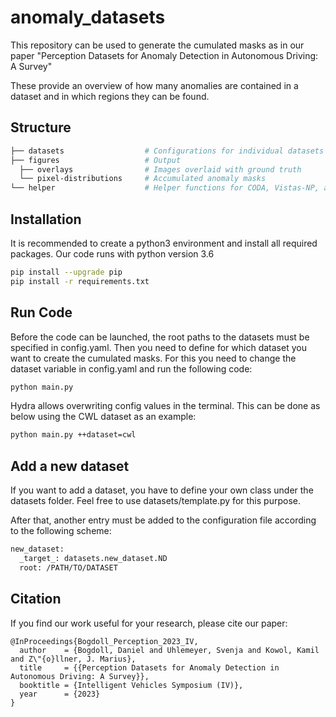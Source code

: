 # anomaly_datasets
This repository can be used to generate the cumulated masks as in our paper "Perception Datasets for Anomaly Detection in Autonomous Driving: A Survey"

These provide an overview of how many anomalies are contained in a dataset and in which regions they can be found.

## Structure
```bash
├── datasets                  # Configurations for individual datasets
├── figures                   # Output
  ├── overlays                # Images overlaid with ground truth
  └── pixel-distributions     # Accumulated anomaly masks    
└── helper                    # Helper functions for CODA, Vistas-NP, and WD-Pascal
```

## Installation
It is recommended to create a python3 environment and install all required packages. Our code runs with python version 3.6
```bash
pip install --upgrade pip
pip install -r requirements.txt
```

## Run Code
Before the code can be launched, the root paths to the datasets must be specified in config.yaml. 
Then you need to define for which dataset you want to create the cumulated masks. For this you need to change the dataset variable in config.yaml and run the following code: 
```bash
python main.py
```
Hydra allows overwriting config values in the terminal. This can be done as below using the CWL dataset as an example:
```bash
python main.py ++dataset=cwl
```

## Add a new dataset
If you want to add a dataset, you have to define your own class under the datasets folder. Feel free to use datasets/template.py for this purpose.

After that, another entry must be added to the configuration file according to the following scheme: 
```bash
new_dataset:
  _target_: datasets.new_dataset.ND
  root: /PATH/TO/DATASET
```

## Citation
If you find our work useful for your research, please cite our paper:
```
@InProceedings{Bogdoll_Perception_2023_IV,
  author    = {Bogdoll, Daniel and Uhlemeyer, Svenja and Kowol, Kamil and Z\"{o}llner, J. Marius},
  title     = {{Perception Datasets for Anomaly Detection in Autonomous Driving: A Survey}}, 
  booktitle = {Intelligent Vehicles Symposium (IV)},
  year      = {2023}
}
```
